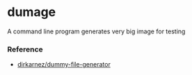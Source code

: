 dumage
======
A command line program generates very big image for testing

### Reference
- [dirkarnez/dummy-file-generator](https://github.com/dirkarnez/dummy-file-generator)
